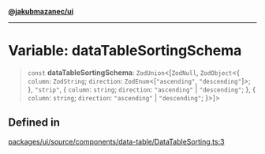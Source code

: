 [**@jakubmazanec/ui**](../README.md)

---

# Variable: dataTableSortingSchema

> `const` **dataTableSortingSchema**: `ZodUnion`\<[`ZodNull`, `ZodObject`\<\{ `column`: `ZodString`;
> `direction`: `ZodEnum`\<[`"ascending"`, `"descending"`]\>; \}, `"strip"`, \{ `column`: `string`; `direction`:
> `"ascending"` \| `"descending"`; \}, \{ `column`: `string`; `direction`: `"ascending"` \| `"descending"`;
> \}\>]\>

## Defined in

[packages/ui/source/components/data-table/DataTableSorting.ts:3](https://github.com/jakubmazanec/tools/blob/a9765e3de8390a6e57bec51efaeb411fbd7881ab/packages/ui/source/components/data-table/DataTableSorting.ts#L3)
